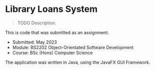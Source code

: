 # Library Loans System

> TODO Description.

This is code that was submitted as an assignment.

* Submitted: May 2023
* Module: BS2202 Object-Orientated Software Development
* Course: BSc (Hons) Computer Science

The application was written in Java, using the JavaFX GUI Framework.

